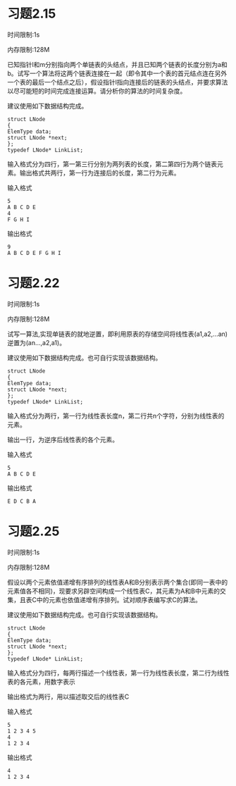 # 习题2.15
时间限制:1s

内存限制:128M

已知指针l和m分别指向两个单链表的头结点，并且已知两个链表的长度分别为a和b。试写一个算法将这两个链表连接在一起（即令其中一个表的首元结点连在另外一个表的最后一个结点之后），假设指针l指向连接后的链表的头结点，并要求算法以尽可能短的时间完成连接运算。请分析你的算法的时间复杂度。

建议使用如下数据结构完成。

	struct LNode
	{
	ElemType data;
	struct LNode *next;
	};
	typedef LNode* LinkList;
输入格式分为四行，第一第三行分别为两列表的长度，第二第四行为两个链表元素。输出格式共两行，第一行为连接后的长度，第二行为元素。

输入格式

	5
	A B C D E
	4
	F G H I

输出格式

	9
	A B C D E F G H I

# 习题2.22
时间限制:1s

内存限制:128M

试写一算法,实现单链表的就地逆置，即利用原表的存储空间将线性表(a1,a2,...an)逆置为(an...,a2,a1)。

建议使用如下数据结构完成。也可自行实现该数据结构。

	struct LNode
	{
	ElemType data;
	struct LNode *next;
	};
	typedef LNode* LinkList;
    
输入格式分为两行，第一行为线性表长度n，第二行共n个字符，分别为线性表的元素。

输出一行，为逆序后线性表的各个元素。

输入格式

	5
	A B C D E

输出格式

	E D C B A


# 习题2.25
时间限制:1s

内存限制:128M

假设以两个元素依值递增有序排列的线性表A和B分别表示两个集合(即同一表中的元素值各不相同)，现要求另辟空间构成一个线性表C，其元素为A和B中元素的交集，且表C中的元素也依值递增有序排列。试对顺序表编写求C的算法。

建议使用如下数据结构完成。也可自行实现该数据结构。

	struct LNode
	{
	ElemType data;
	struct LNode *next;
	};
	typedef LNode* LinkList;
    
输入格式分为四行，每两行描述一个线性表，第一行为线性表长度，第二行为线性表的各元素，用数字表示

输出格式为两行，用以描述取交后的线性表C

输入格式

	5
	1 2 3 4 5
	4
	1 2 3 4
    
输出格式

	4
	1 2 3 4
    
